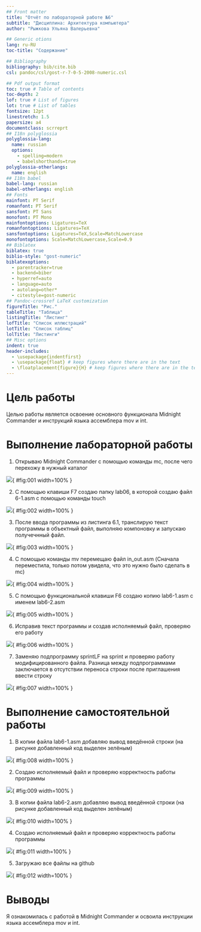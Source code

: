```yaml
---
## Front matter
title: "Отчёт по лабораторной работе №6"
subtitle: "Дисциплина: Архитектура компьютера"
author: "Рыжкова Ульяна Валерьевна"

## Generic otions
lang: ru-RU
toc-title: "Содержание"

## Bibliography
bibliography: bib/cite.bib
csl: pandoc/csl/gost-r-7-0-5-2008-numeric.csl

## Pdf output format
toc: true # Table of contents
toc-depth: 2
lof: true # List of figures
lot: true # List of tables
fontsize: 12pt
linestretch: 1.5
papersize: a4
documentclass: scrreprt
## I18n polyglossia
polyglossia-lang:
  name: russian
  options:
	- spelling=modern
	- babelshorthands=true
polyglossia-otherlangs:
  name: english
## I18n babel
babel-lang: russian
babel-otherlangs: english
## Fonts
mainfont: PT Serif
romanfont: PT Serif
sansfont: PT Sans
monofont: PT Mono
mainfontoptions: Ligatures=TeX
romanfontoptions: Ligatures=TeX
sansfontoptions: Ligatures=TeX,Scale=MatchLowercase
monofontoptions: Scale=MatchLowercase,Scale=0.9
## Biblatex
biblatex: true
biblio-style: "gost-numeric"
biblatexoptions:
  - parentracker=true
  - backend=biber
  - hyperref=auto
  - language=auto
  - autolang=other*
  - citestyle=gost-numeric
## Pandoc-crossref LaTeX customization
figureTitle: "Рис."
tableTitle: "Таблица"
listingTitle: "Листинг"
lofTitle: "Список иллюстраций"
lotTitle: "Список таблиц"
lolTitle: "Листинги"
## Misc options
indent: true
header-includes:
  - \usepackage{indentfirst}
  - \usepackage{float} # keep figures where there are in the text
  - \floatplacement{figure}{H} # keep figures where there are in the text
---
```


# Цель работы

Целью работы является освоение основного функционала Midnight Commander и инструкций языка ассемблера mov и int.

# Выполнение лабораторной работы

1. Открываю Midnight Commander с помощью команды mc, после чего перехожу в нужный каталог

![](image/1.png){ #fig:001 width=100% }

2. С помощью клавиши F7 создаю папку lab06, в которой создаю файл 6-1.asm с помощью команды touch

![](image/2.png){ #fig:002 width=100% }

3. После ввода программы из листинга 6.1, транслирую текст программы в объектный файл, выполняю компоновку и запускаю получечнный файл.

![](image/3.png){ #fig:003 width=100% }

4. С помощью команды mv перемещаю файл in_out.asm (Сначала переместила, только потом увидела, что это нужно было сделать в mc)

![](image/4.png){ #fig:004 width=100% }

5. С помощью функциональной клавиши F6 создаю копию lab6-1.asm с именем lab6-2.asm

![](image/5.png){ #fig:005 width=100% }

6. Исправив текст программы и создав исполняемый файл, проверяю его работу

![](image/6.png){ #fig:006 width=100% }

7. Заменяю подпрограмму sprintLF на sprint и проверяю работу модифицированного файла. Разница между подпрограммами заключается в отсутствии переноса строки после приглашения ввести строку

![](image/7.png){ #fig:007 width=100% }

# Выполнение самостоятельной работы

1. В копии файла lab6-1.asm добавляю вывод введённой строки (на рисунке добавленный код выделен зелёным)

![](image/8.png){ #fig:008 width=100% }

2. Создаю исполняемый файл и проверяю корректность работы программы

![](image/9.png){ #fig:009 width=100% }

3. В копии файла lab6-2.asm добавляю вывод введённой строки (на рисунке добавленный код выделен зелёным)

![](image/10.png){ #fig:010 width=100% }

4. Создаю исполняемый файл и проверяю корректность работы программы

![](image/11.png){ #fig:011 width=100% }

5. Загружаю все файлы на github

![](image/12.png){ #fig:012 width=100% }

# Выводы

Я ознакомилась с работой в Midnight Commander и освоила инструкции языка ассемблера mov и int.
